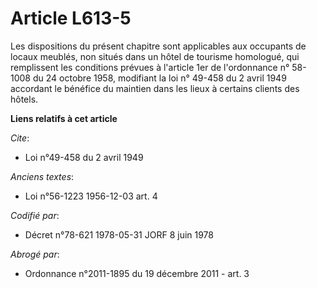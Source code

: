 # Article L613-5

Les dispositions du présent chapitre sont applicables aux occupants de locaux meublés, non situés dans un hôtel de tourisme
homologué, qui remplissent les conditions prévues à l'article 1er de l'ordonnance n° 58-1008 du 24 octobre 1958, modifiant la
loi n° 49-458 du 2 avril 1949 accordant le bénéfice du maintien dans les lieux à certains clients des hôtels.

**Liens relatifs à cet article**

_Cite_:

  - Loi n°49-458 du 2 avril 1949

_Anciens textes_:

  - Loi n°56-1223 1956-12-03 art. 4

_Codifié par_:

  - Décret n°78-621 1978-05-31 JORF 8 juin 1978

_Abrogé par_:

  - Ordonnance n°2011-1895 du 19 décembre 2011 - art. 3
